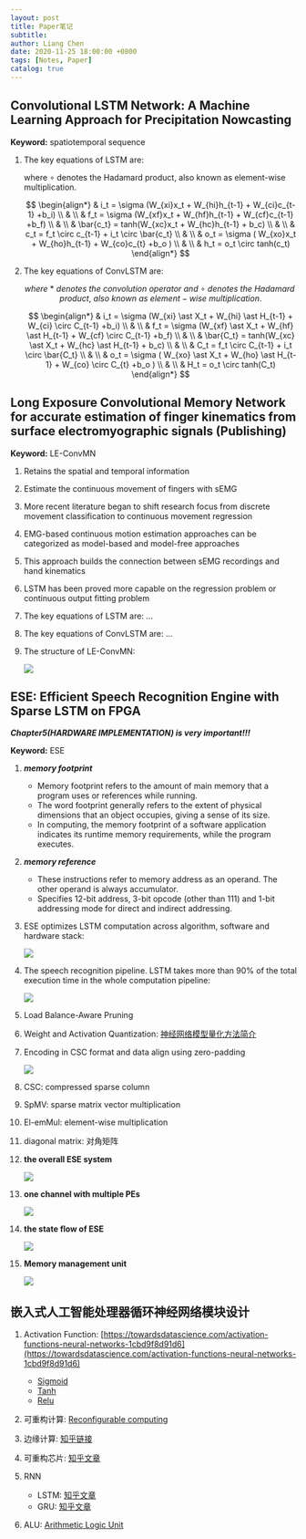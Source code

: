 ```yaml
---
layout: post
title: Paper笔记 
subtitle:
author: Liang Chen
date: 2020-11-25 18:00:00 +0800
tags: [Notes, Paper]
catalog: true
---
```


<head>
    <script src="https://cdn.mathjax.org/mathjax/latest/MathJax.js?config=TeX-AMS-MML_HTMLorMML" type="text/javascript"></script>
    <script type="text/x-mathjax-config">
        MathJax.Hub.Config({
            tex2jax: {
            skipTags: ['script', 'noscript', 'style', 'textarea', 'pre'],
            inlineMath: [['$','$']]
            }
        });
    </script>
</head>

## Convolutional LSTM Network: A Machine Learning Approach for Precipitation Nowcasting

**Keyword:** spatiotemporal sequence 

1. The key equations of LSTM are:

    where $\circ$ denotes the Hadamard product, also known as element-wise multiplication.
    
    $$
    \begin{align*}
    & i_t = \sigma (W_{xi}x_t + W_{hi}h_{t-1} + W_{ci}c_{t-1} +b_i) \\
    &                                                               \\
    & f_t = \sigma (W_{xf}x_t + W_{hf}h_{t-1} + W_{cf}c_{t-1} +b_f) \\
    &                                                               \\
    & \bar{c_t} = tanh(W_{xc}x_t + W_{hc}h_{t-1} + b_c)             \\
    &                                                               \\
    & c_t = f_t \circ c_{t-1} + i_t \circ \bar{c_t}                 \\
    &                                                               \\
    & o_t = \sigma ( W_{xo}x_t + W_{ho}h_{t-1} + W_{co}c_{t} +b_o ) \\
    &                                                               \\
    & h_t = o_t \circ tanh(c_t)
    \end{align*}
    $$

2. The key equations of ConvLSTM are:

    $$
    where\ \ast\ denotes\ the\ convolution\ operator\ and\ \circ\ denotes\ the\ Hadamard\ product,\ also\ known\ as\ element-wise\ multiplication.
    $$
    
    $$
    \begin{align*}
    & i_t = \sigma (W_{xi} \ast X_t + W_{hi} \ast H_{t-1} + W_{ci} \circ C_{t-1} +b_i) \\
    &                                                                                  \\
    & f_t = \sigma (W_{xf} \ast X_t + W_{hf} \ast H_{t-1} + W_{cf} \circ C_{t-1} +b_f) \\
    &                                                                                  \\
    & \bar{C_t} = tanh(W_{xc} \ast X_t + W_{hc} \ast H_{t-1} + b_c)                    \\
    &                                                                                  \\
    & C_t = f_t \circ C_{t-1} + i_t \circ \bar{C_t}                                    \\
    &                                                                                  \\
    & o_t = \sigma ( W_{xo} \ast X_t + W_{ho} \ast H_{t-1} + W_{co} \circ C_{t} +b_o ) \\
    &                                                                                  \\
    & H_t = o_t \circ tanh(C_t)
    \end{align*}
    $$

## Long Exposure Convolutional Memory Network for accurate estimation of finger kinematics from surface electromyographic signals (Publishing)

**Keyword:** LE-ConvMN

1. Retains the spatial and temporal information

2. Estimate the continuous movement of fingers with sEMG

3. More recent literature began to shift research focus from discrete movement classification to continuous movement regression

4. EMG-based continuous motion estimation approaches can be categorized as model-based and model-free approaches

5. This approach builds the connection between sEMG recordings and hand kinematics

6. LSTM has been proved more capable on the regression problem or continuous output fitting problem

7. The key equations of LSTM are: ...

8. The key equations of ConvLSTM are: ...

9. The structure of LE-ConvMN:

    ![]({{site.url}}/img/in-post/notes/LEConvMN.png)

## ESE: Efficient Speech Recognition Engine with Sparse LSTM on FPGA

***Chapter5(HARDWARE IMPLEMENTATION) is very important!!!***

**Keyword:** ESE

1. ***memory footprint***

    - Memory footprint refers to the amount of main memory that a program uses or references while running.
    - The word footprint generally refers to the extent of physical dimensions that an object occupies, giving a sense of its size.
    - In computing, the memory footprint of a software application indicates its runtime memory requirements, while the program executes.

2. ***memory reference***

    - These instructions refer to memory address as an operand. The other operand is always accumulator.
    - Specifies 12-bit address, 3-bit opcode (other than 111) and 1-bit addressing mode for direct and indirect addressing.

3. ESE optimizes LSTM computation across algorithm, software and hardware stack:

    ![]({{site.url}}/img/in-post/notes/design_flow.png)

4. The speech recognition pipeline. LSTM takes more than 90% of the total execution time in the whole computation pipeline:

    ![]({{site.url}}/img/in-post/notes/speech_recognition_pipeline.png)

5. Load Balance-Aware Pruning

6. Weight and Activation Quantization: [神经网络模型量化方法简介](https://chenrudan.github.io/blog/2018/10/02/networkquantization.html)

7. Encoding in CSC format and data align using zero-padding

    ![]({{site.url}}/img/in-post/notes/data_align.png)

8. CSC: compressed sparse column

9. SpMV: sparse matrix vector multiplication

10. El-emMul: element-wise multiplication

11. diagonal matrix: 对角矩阵

12. **the overall ESE system**

    ![]({{site.url}}/img/in-post/notes/overall_ESE.png)

13. **one channel with multiple PEs**

    ![]({{site.url}}/img/in-post/notes/one_channel.png)

14. **the state flow of ESE**

    ![]({{site.url}}/img/in-post/notes/state_flow.png)

15. **Memory management unit**

    ![]({{site.url}}/img/in-post/notes/memory_management.png)

## 嵌入式人工智能处理器循环神经网络模块设计

1. Activation Function: [https://towardsdatascience.com/activation-functions-neural-networks-1cbd9f8d91d6](https://towardsdatascience.com/activation-functions-neural-networks-1cbd9f8d91d6)

    - [Sigmoid](https://en.wikipedia.org/wiki/Sigmoid_function)
    - [Tanh](https://sefiks.com/2017/01/29/hyperbolic-tangent-as-neural-network-activation-function/)
    - [Relu](https://towardsdatascience.com/activation-functions-neural-networks-1cbd9f8d91d6)

2. 可重构计算: [Reconfigurable computing](https://en.wikipedia.org/wiki/Reconfigurable_computing)

3. 边缘计算: [知乎链接](https://www.zhihu.com/question/62869157)

4. 可重构芯片: [知乎文章](https://zhuanlan.zhihu.com/p/76386579)

5. RNN

    - LSTM: [知乎文章](https://zhuanlan.zhihu.com/p/32085405)
    - GRU: [知乎文章](https://zhuanlan.zhihu.com/p/32481747)

6. ALU: [Arithmetic Logic Unit](https://study.com/academy/lesson/arithmetic-logic-unit-alu-definition-design-function.html)

